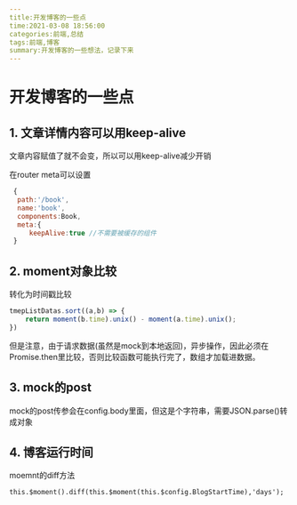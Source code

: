 ```yaml
---
title:开发博客的一些点
time:2021-03-08 18:56:00
categories:前端,总结
tags:前端,博客
summary:开发博客的一些想法，记录下来
---
```


# 开发博客的一些点

## 1. 文章详情内容可以用keep-alive

文章内容赋值了就不会变，所以可以用keep-alive减少开销

在router meta可以设置

```javascript
 {
  path:'/book',
  name:'book',
  components:Book,
  meta:{
     keepAlive:true //不需要被缓存的组件
 } 
```

## 2. moment对象比较

转化为时间戳比较

```javascript
tmepListDatas.sort((a,b) => {
    return moment(b.time).unix() - moment(a.time).unix();
})
```

但是注意，由于请求数据(虽然是mock到本地返回)，异步操作，因此必须在Promise.then里比较，否则比较函数可能执行完了，数组才加载进数据。

## 3. mock的post

mock的post传参会在config.body里面，但这是个字符串，需要JSON.parse()转成对象

## 4. 博客运行时间

moemnt的diff方法

`this.$moment().diff(this.$moment(this.$config.BlogStartTime),'days');`

